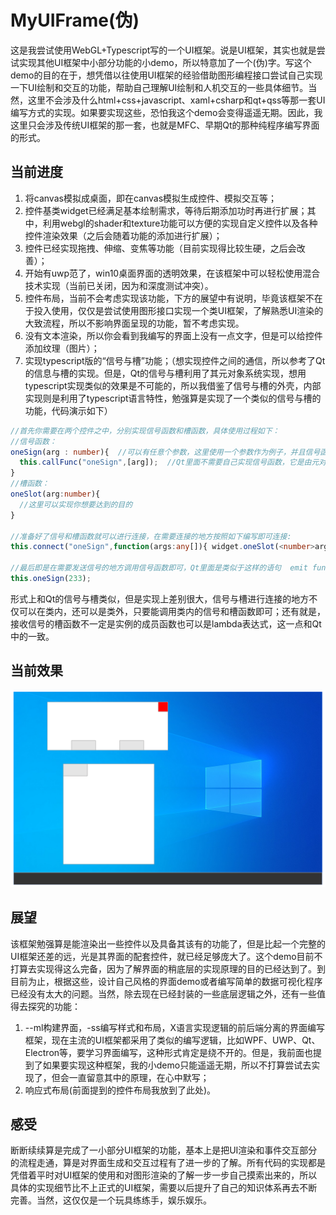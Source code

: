 # MyUIFrame(伪)
这是我尝试使用WebGL+Typescript写的一个UI框架。说是UI框架，其实也就是尝试实现其他UI框架中小部分功能的小demo，所以特意加了一个(伪)字。写这个demo的目的在于，想凭借以往使用UI框架的经验借助图形编程接口尝试自己实现一下UI绘制和交互的功能，帮助自己理解UI绘制和人机交互的一些具体细节。当然，这里不会涉及什么html+css+javascript、xaml+csharp和qt+qss等那一套UI编写方式的实现。如果要实现这些，恐怕我这个demo会变得遥遥无期。因此，我这里只会涉及传统UI框架的那一套，也就是MFC、早期Qt的那种纯程序编写界面的形式。
## 当前进度
1. 将canvas模拟成桌面，即在canvas模拟生成控件、模拟交互等；
2. 控件基类widget已经满足基本绘制需求，等待后期添加功时再进行扩展；其中，利用webgl的shader和texture功能可以方便的实现自定义控件以及各种控件渲染效果（之后会随着功能的添加进行扩展）；
3. 控件已经实现拖拽、伸缩、变焦等功能（目前实现得比较生硬，之后会改善）；
4. 开始有uwp范了，win10桌面界面的透明效果，在该框架中可以轻松使用混合技术实现（当前已关闭，因为和深度测试冲突）。
5. 控件布局，当前不会考虑实现该功能，下方的展望中有说明，毕竟该框架不在于投入使用，仅仅是尝试使用图形接口实现一个类UI框架，了解熟悉UI渲染的大致流程，所以不影响界面呈现的功能，暂不考虑实现。
6. 没有文本渲染，所以你会看到我编写的界面上没有一点文字，但是可以给控件添加纹理（图片）；
7. 实现typescript版的“信号与槽”功能；（想实现控件之间的通信，所以参考了Qt的信息与槽的实现。但是，Qt的信号与槽利用了其元对象系统实现，想用typescript实现类似的效果是不可能的，所以我借鉴了信号与槽的外壳，内部实现则是利用了typescript语言特性，勉强算是实现了一个类似的信号与槽的功能，代码演示如下）
```typescript
//首先你需要在两个控件之中，分别实现信号函数和槽函数，具体使用过程如下：
//信号函数：
oneSign(arg : number){  //可以有任意个参数，这里使用一个参数作为例子，并且信号函数和槽函数的参数要一致，这一点和Qt的一样
  this.callFunc("oneSign",[arg]);  //Qt里面不需要自己实现信号函数，它是由元对象编译器代为实现，但是这里我们需要实现它，只需要调用基类的callFunc函数传入信号函数名和参数数组即可。
}
//槽函数：
oneSlot(arg:number){
  //这里可以实现你想要达到的目的
}

//准备好了信号和槽函数就可以进行连接，在需要连接的地方按照如下编写即可连接:
this.connect("oneSign",function(args:any[]){ widget.oneSlot(<number>args[0])});  //第二个参数是一个lambda表达式，里面调用了槽函数

//最后即是在需要发送信号的地方调用信号函数即可，Qt里面是类似于这样的语句  emit func();
this.oneSign(233);
```
形式上和Qt的信号与槽类似，但是实现上差别很大，信号与槽进行连接的地方不仅可以在类内，还可以是类外，只要能调用类内的信号和槽函数即可；还有就是，接收信号的槽函数不一定是实例的成员函数也可以是lambda表达式，这一点和Qt中的一致。
## 当前效果
![效果](https://github.com/Zer0n1-coder/MyToys/blob/master/MyUIFrame/rendering.jpg)  
## 展望
该框架勉强算是能渲染出一些控件以及具备其该有的功能了，但是比起一个完整的UI框架还差的远，光是其界面的配套控件，就已经足够庞大了。这个demo目前不打算去实现得这么完备，因为了解界面的稍底层的实现原理的目的已经达到了。到目前为止，根据这些，设计自己风格的界面demo或者编写简单的数据可视化程序已经没有太大的问题。当然，除去现在已经封装的一些底层逻辑之外，还有一些值得去探究的功能：  
1. --ml构建界面，-ss编写样式和布局，X语言实现逻辑的前后端分离的界面编写框架，现在主流的UI框架都采用了类似的编写逻辑，比如WPF、UWP、Qt、Electron等，要学习界面编写，这种形式肯定是绕不开的。但是，我前面也提到了如果要实现这种框架，我的小demo只能遥遥无期，所以不打算尝试去实现了，但会一直留意其中的原理，在心中默写；
2. 响应式布局(前面提到的控件布局我放到了此处)。
## 感受
断断续续算是完成了一小部分UI框架的功能，基本上是把UI渲染和事件交互部分的流程走通，算是对界面生成和交互过程有了进一步的了解。所有代码的实现都是凭借着平时对UI框架的使用和对图形渲染的了解一步一步自己摸索出来的，所以具体的实现细节比不上正式的UI框架，需要以后提升了自己的知识体系再去不断完善。当然，这仅仅是一个玩具练练手，娱乐娱乐。
